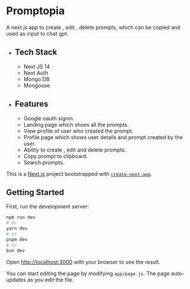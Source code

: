 # Promptopia

A next js app to create , edit , delete prompts, which can be copied and used as input to chat gpt.

- ## Tech Stack
  - Next JS 14
  - Next Auth
  - Mongo DB
  - Mongoose
- ## Features
  - Google oauth signin.
  - Landing page which shoes all the prompts.
  - View profile of user who created the prompt.
  - Profile page which shows user details and prompt created by the user.
  - Ability to create , edit and delete prompts.
  - Copy prompt to clipboard.
  - Search prompts.

This is a [Next.js](https://nextjs.org/) project bootstrapped with [`create-next-app`](https://github.com/vercel/next.js/tree/canary/packages/create-next-app).

## Getting Started

First, run the development server:

```bash
npm run dev
# or
yarn dev
# or
pnpm dev
# or
bun dev
```

Open [http://localhost:3000](http://localhost:3000) with your browser to see the result.

You can start editing the page by modifying `app/page.js`. The page auto-updates as you edit the file.
